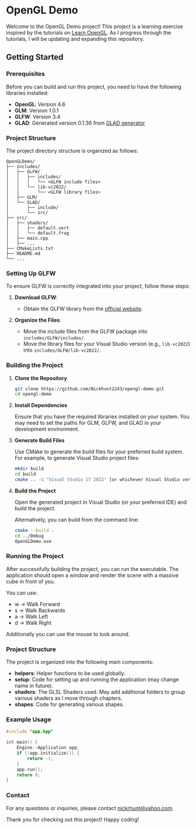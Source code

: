 # OpenGL Demo

Welcome to the OpenGL Demo project! This project is a learning exercise inspired by the tutorials on [Learn OpenGL](https://learnopengl.com/). As I progress through the tutorials, I will be updating and expanding this repository.

## Getting Started

### Prerequisites

Before you can build and run this project, you need to have the following libraries installed:

- **OpenGL**: Version 4.6
- **GLM**: Version 1.0.1
- **GLFW**: Version 3.4
- **GLAD**: Generated version 0.1.36 from [GLAD generator](https://glad.dav1d.de/)
  
### Project Structure

The project directory structure is organized as follows:

```
OpenGLDemo/
├── includes/
│   ├── GLFW/
│   │   ├── includes/
│   │   │   └── <GLFW include files>
│   │   └── lib-vc2022/
│   │       └── <GLFW library files>
│   ├── GLM/
│   └── GLAD/
│       ├── include/
│       └── src/
├── src/
│   ├── shaders/
│   │   ├── default.vert
│   │   └── default.frag
│   ├── main.cpp
│   ├── ...
├── CMakeLists.txt
├── README.md
└── ...
```
### Setting Up GLFW

To ensure GLFW is correctly integrated into your project, follow these steps:

1. **Download GLFW**: 
   - Obtain the GLFW library from the [official website](https://www.glfw.org/download.html).

2. **Organize the Files**:
   - Move the include files from the GLFW package into `includes/GLFW/includes/`.
   - Move the library files for your Visual Studio version (e.g., `lib-vc2022`) into `includes/GLFW/lib-vc2022/`.

### Building the Project

1. **Clone the Repository**

   ```bash
   git clone https://github.com/Nickhunt2243/opengl-demo.git
   cd opengl-demo
   ```

2. **Install Dependencies**

   Ensure that you have the required libraries installed on your system. You may need to set the paths for GLM, GLFW, and GLAD in your development environment.

3. **Generate Build Files**

   Use CMake to generate the build files for your preferred build system. For example, to generate Visual Studio project files:

   ```bash
   mkdir build
   cd build
   cmake .. -G "Visual Studio 17 2022" [or whichever Visual Studio version you have.]
   ```

4. **Build the Project**

   Open the generated project in Visual Studio (or your preferred IDE) and build the project.

   Alternatively, you can build from the command line:

   ```bash
   cmake --build .
   cd ../Debug
   OpenGLDemo.exe
   ```

### Running the Project

After successfully building the project, you can run the executable. The application should open a window and render the scene with a massive cube in front of you.

You can use:
- w &#8594; Walk Forward
- s &#8594; Walk Backwards
- a &#8594; Walk Left
- d &#8594; Walk Right

Additionally you can use the mouse to look around.

### Project Structure

The project is organized into the following main components:

- **helpers**: Helper functions to be used globally.
- **setup**: Code for setting up and running the application (may change name in future).
- **shaders**: The GLSL Shaders used. May add additional folders to group various shaders as I move through chapters.
- **shapes**: Code for generating various shapes.

### Example Usage

```cpp
#include "app.hpp"

int main() {
    Engine::Application app;
    if (!app.initialize()) {
        return -1;
    }
    app.run();
    return 0;
}
```

### Contact

For any questions or inquiries, please contact nickrhunt@yahoo.com.

Thank you for checking out this project! Happy coding!
